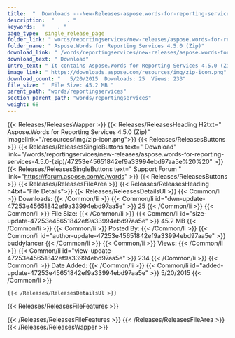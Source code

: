 ```yaml
---
title:  "  Downloads ---New-Releases-aspose.words-for-reporting-services-4.5.0-(zip) . " 
description:  "    . " 
keywords:  "    . " 
page_type:  single_release_page
folder_link: " words/reportingservices/new-releases/aspose.words-for-reporting-services-4.5.0-(zip)/"
folder_name: " Aspose.Words for Reporting Services 4.5.0 (Zip)"
download_link: " /words/reportingservices/new-releases/aspose.words-for-reporting-services-4.5.0-(zip)/47253e45651842ef9a33994ebd97aa5e"
download_text: " Download"
Intro_text: " It contains Aspose.Words for Reporting Services 4.5.0 (Zip) release."
image_link: " https://downloads.aspose.com/resources/img/zip-icon.png"
download_count: "   5/20/2015  Downloads: 25  Views: 233"
file_size: "  File Size: 45.2 MB "
parent_path: "words/reportingservices"
section_parent_path: "words/reportingservices"
weight: 68 
---
```


{{< Releases/ReleasesWapper >}}
  {{< Releases/ReleasesHeading H2txt=" Aspose.Words for Reporting Services 4.5.0 (Zip)" imagelink="/resources/img/zip-icon.png">}}
  {{< Releases/ReleasesButtons >}}
    {{< Releases/ReleasesSingleButtons text=" Download" link="/words/reportingservices/new-releases/aspose.words-for-reporting-services-4.5.0-(zip)/47253e45651842ef9a33994ebd97aa5e%20%20" >}}
    {{< Releases/ReleasesSingleButtons text=" Support Forum " link="https://forum.aspose.com/c/words" >}}
  {{< Releases/ReleasesButtons >}}
  {{< Releases/ReleasesFileArea >}}
    {{< Releases/ReleasesHeading h4txt="File Details">}}
    {{< Releases/ReleasesDetailsUl >}}
            {{< Common/li  >}} Downloads: {{< /Common/li >}} 
      {{< Common/li id="dwn-update-47253e45651842ef9a33994ebd97aa5e" >}} 25 {{< /Common/li >}} 
      {{< Common/li  >}} File Size: {{< /Common/li >}} 
      {{< Common/li id="size-update-47253e45651842ef9a33994ebd97aa5e" >}} 45.2 MB {{< /Common/li >}} 
      {{< Common/li  >}} Posted By: {{< /Common/li >}} 
      {{< Common/li id="author-update-47253e45651842ef9a33994ebd97aa5e" >}} buddylancer {{< /Common/li >}} 
      {{< Common/li  >}} Views: {{< /Common/li >}} 
      {{< Common/li id="view-update-47253e45651842ef9a33994ebd97aa5e" >}} 234 {{< /Common/li >}} 
      {{< Common/li  >}} Date Added: {{< /Common/li >}} 
      {{< Common/li id="added-update-47253e45651842ef9a33994ebd97aa5e" >}} 5/20/2015 {{< /Common/li >}} 

    {{< /Releases/ReleasesDetailsUl >}}

  {{< Releases/ReleasesFileFeatures >}}
      
  {{< /Releases/ReleasesFileFeatures >}}
 {{< /Releases/ReleasesFileArea >}}
{{< /Releases/ReleasesWapper >}}


